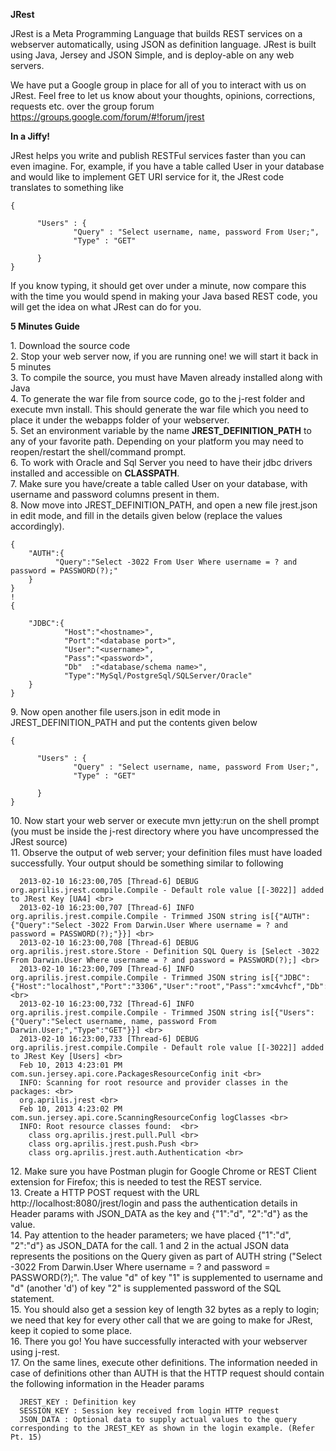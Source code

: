 <b>JRest</b>

  JRest is a Meta Programming Language that builds REST services on a webserver automatically, using JSON as definition language. 
JRest is built using Java, Jersey and JSON Simple, and is deploy-able on any web servers.

We have put a Google group in place for all of you to interact with us on JRest. 
Feel free to let us know about your thoughts, opinions, corrections, requests etc. over the group forum https://groups.google.com/forum/#!forum/jrest

<b>In a Jiffy!</b>

  JRest helps you write and publish RESTFul services faster than you can even imagine. For, example, if you have a table called User in your database and would like to implement GET URI service for it, the JRest code translates to something like

    {
  
          "Users" : {
                  "Query" : "Select username, name, password From User;",
                  "Type" : "GET"
  
          }
    }

If you know typing, it should get over under a minute, now compare this with the time you would spend in making your Java based REST code, you will get the idea on what JRest can do for you.

<b>5 Minutes Guide</b>

<para>
1. Download the source code <br>
2. Stop your web server now, if you are running one! we will start it back in 5 minutes <br>
3. To compile the source, you must have Maven already installed along with Java <br>
4. To generate the war file from source code, go to the j-rest folder and execute mvn install. This should generate the war file which you need to place it under the webapps folder of your webserver. <br>
5. Set an environment variable by the name <b>JREST_DEFINITION_PATH</b> to any of your favorite path. Depending on your platform you may need to reopen/restart the shell/command prompt. <br>
6. To work with Oracle and Sql Server you need to have their jdbc drivers installed and accessible on <b>CLASSPATH</b>. <br>
7. Make sure you have/create a table called User on your database, with username and password columns present in them. <br>
8. Now move into JREST_DEFINITION_PATH, and open a new file jrest.json in edit mode, and fill in the details given below (replace the values accordingly). <br>

    {
        "AUTH":{
              "Query":"Select -3022 From User Where username = ? and password = PASSWORD(?);"
        }
    }
    !
    {
        
        "JDBC":{
                "Host":"<hostname>",
                "Port":"<database port>",
                "User":"<username>",
                "Pass":"<password>",
                "Db"  :"<database/schema name>",
                "Type":"MySql/PostgreSql/SQLServer/Oracle"
        }
    }

<para>
9. Now open another file users.json in edit mode in JREST_DEFINITION_PATH and put the contents given below <br>

    {
  
          "Users" : {
                  "Query" : "Select username, name, password From User;",
                  "Type" : "GET"
  
          }
    }

    
<para> 
10. Now start your web server or execute mvn jetty:run on the shell prompt (you must be inside the j-rest directory where you have uncompressed the JRest source) <br>
11. Observe the output of web server; your definition files must have loaded successfully. Your output should be something similar to following


      2013-02-10 16:23:00,705 [Thread-6] DEBUG org.aprilis.jrest.compile.Compile - Default role value [[-3022]] added to JRest Key [UA4] <br>
      2013-02-10 16:23:00,707 [Thread-6] INFO  org.aprilis.jrest.compile.Compile - Trimmed JSON string is[{"AUTH":{"Query":"Select -3022 From Darwin.User Where username = ? and password = PASSWORD(?);"}}] <br>
      2013-02-10 16:23:00,708 [Thread-6] DEBUG org.aprilis.jrest.store.Store - Definition SQL Query is [Select -3022 From Darwin.User Where username = ? and password = PASSWORD(?);] <br>
      2013-02-10 16:23:00,709 [Thread-6] INFO  org.aprilis.jrest.compile.Compile - Trimmed JSON string is[{"JDBC":{"Host":"localhost","Port":"3306","User":"root","Pass":"xmc4vhcf","Db":"Darwin","Type":"MySql"}}] <br>
      2013-02-10 16:23:00,732 [Thread-6] INFO  org.aprilis.jrest.compile.Compile - Trimmed JSON string is[{"Users":{"Query":"Select username, name, password From Darwin.User;","Type":"GET"}}] <br>
      2013-02-10 16:23:00,733 [Thread-6] DEBUG org.aprilis.jrest.compile.Compile - Default role value [[-3022]] added to JRest Key [Users] <br>
      Feb 10, 2013 4:23:01 PM com.sun.jersey.api.core.PackagesResourceConfig init <br>
      INFO: Scanning for root resource and provider classes in the packages: <br>
      org.aprilis.jrest <br>
      Feb 10, 2013 4:23:02 PM com.sun.jersey.api.core.ScanningResourceConfig logClasses <br>
      INFO: Root resource classes found:  <br>
        class org.aprilis.jrest.pull.Pull <br>
        class org.aprilis.jrest.push.Push <br>
        class org.aprilis.jrest.auth.Authentication <br>

<para>
12. Make sure you have Postman plugin for Google Chrome or REST Client extension for Firefox; this is needed to test the REST service. <br>
13. Create a HTTP POST request with the URL http://localhost:8080/jrest/login and pass the authentication details in Header params with JSON_DATA as the key and {"1":"d", "2":"d"} as the value. <br>
14. Pay attention to the header parameters; we have placed {"1":"d", "2":"d"} as JSON_DATA for the call. 1 and 2 in the actual JSON data represents the positions on the Query given as part of AUTH string ("Select -3022 From Darwin.User Where username = ? and password = PASSWORD(?);". The value "d" of key "1" is supplemented to username and "d" (another 'd') of key "2" is supplemented password of the SQL statement. <br>
15. You should also get a session key of length 32 bytes as a reply to login; we need that key for every other call that we are going to make for JRest, keep it copied to some place.  <br>
16. There you go! You have successfully interacted with your webserver using j-rest.  <br>
17. On the same lines, execute other definitions. The information needed in case of definitions other than AUTH is that the HTTP request should contain the following information in the Header params <br>


      JREST_KEY : Definition key
      SESSION_KEY : Session key received from login HTTP request
      JSON_DATA : Optional data to supply actual values to the query corresponding to the JREST_KEY as shown in the login example. (Refer Pt. 15) 

